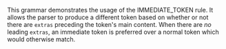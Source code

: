 This grammar demonstrates the usage of the IMMEDIATE_TOKEN rule. It allows the parser to produce a different token based on whether or not there are `extras` preceding the token's main content. When there are *no* leading `extras`, an immediate token is preferred over a normal token which would otherwise match.
